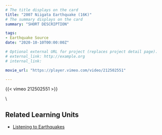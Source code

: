 ```yaml
---
# The title displays on the card
title: "2007 Niigata Earthquake (16K)"
# The summary displays on the card
summary: "SHORT DESCRIPTION"

tags:
- Earthquake Source
date: "2020-10-10T00:00:00Z"

# Optional external URL for project (replaces project detail page).
# external_link: http://example.org
# internal_link:

movie_url: "https://player.vimeo.com/video/212502551"

---
```


{{< vimeo 212502551 >}}

\

## Related Learning Units
* [Listening to Earthquakes](../../learningunits/1_primer/)
